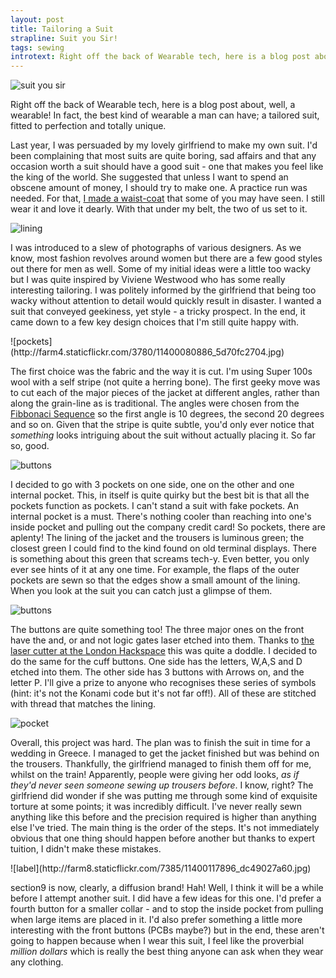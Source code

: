 ```yaml
---
layout: post
title: Tailoring a Suit
strapline: Suit you Sir!
tags: sewing
introtext: Right off the back of Wearable tech, here is a blog post about, well, a wearable! In fact, the best kind of wearable a man can have; a tailored suit, fitted to perfection and totally unique.
---
```


![suit you sir](http://farm4.staticflickr.com/3716/11399935266_23c128f177.jpg)

Right off the back of Wearable tech, here is a blog post about, well, a wearable! In fact, the best kind of wearable a man can have; a tailored suit, fitted to perfection and totally unique.

Last year, I was persuaded by my lovely girlfriend to make my own suit. I'd been complaining that most suits are quite boring, sad affairs and that any occasion worth a suit should have a good suit - one that makes you feel like the king of the world. She suggested that unless I want to spend an obscene amount of money, I should try to make one. A practice run was needed. For that, [I made a waist-coat](http://www.section9.co.uk/posts/2012-04-16-Waistcoat.html) that some of you may have seen. I still wear it and love it dearly. With that under my belt, the two of us set to it.

<div class="clearfix"></div>

![lining](http://farm8.staticflickr.com/7333/11399943915_eece27de5b.jpg) 

I was introduced to a slew of photographs of various designers. As we know, most fashion revolves around women but there are a few good styles out there for men as well. Some of my initial ideas were a little too wacky but I was quite inspired by Viviene Westwood who has some really interesting tailoring. I was politely informed by the girlfriend that being too wacky without attention to detail would quickly result in disaster. I wanted a suit that conveyed geekiness, yet style - a tricky prospect. In the end, it came down to a few key design choices that I'm still quite happy with.

<div class="clearfix"></div>
![pockets](http://farm4.staticflickr.com/3780/11400080886_5d70fc2704.jpg)

The first choice was the fabric and the way it is cut. I'm using Super 100s wool with a self stripe (not quite a herring bone). The first geeky move was to cut each of the major pieces of the jacket at different angles, rather than along the grain-line as is traditional. The angles were chosen from the [Fibbonaci Sequence](http://en.wikipedia.org/wiki/Fibonacci_number) so the first angle is 10 degrees, the second 20 degrees and so on. Given that the stripe is quite subtle, you'd only ever notice that *something* looks intriguing about the suit without actually placing it. So far so, good. 

<div class="clearfix"></div>

![buttons](http://farm4.staticflickr.com/3813/11400180143_320bacbb59.jpg)

I decided to go with 3 pockets on one side, one on the other and one internal pocket. This, in itself is quite quirky but the best bit is that all the pockets function as pockets. I can't stand a suit with fake pockets. An internal pocket is a must. There's nothing cooler than reaching into one's inside pocket and pulling out the company credit card! So pockets, there are aplenty! The lining of the jacket and the trousers is luminous green; the closest green I could find to the kind found on old terminal displays. There is something about this green that screams tech-y. Even better, you only ever see hints of it at any one time. For example, the flaps of the outer pockets are sewn so that the edges show a small amount of the lining. When you look at the suit you can catch just a glimpse of them.

<div class="clearfix"></div>

![buttons](http://farm8.staticflickr.com/7351/11400004574_079bd04fd5.jpg) 

The buttons are quite something too! The three major ones on the front have the and, or and not logic gates laser etched into them. Thanks to [the laser cutter at the London Hackspace](http://london.hackspace.org.uk)  this was quite a doddle. I decided to do the same for the cuff buttons. One side has the letters, W,A,S and D etched into them. The other side has 3 buttons with Arrows on, and the letter P. I'll give a prize to anyone who recognises these series of symbols (hint: it's not the Konami code but it's not far off!). All of these are stitched with thread that matches the lining.

<div class="clearfix"></div>

![pocket](http://farm4.staticflickr.com/3727/11400148853_96fbd1cbb9.jpg)

Overall, this project was hard. The plan was to finish the suit in time for a wedding in Greece. I managed to get the jacket finished but was behind on the trousers. Thankfully, the girlfriend managed to finish them off for me, whilst on the train! Apparently, people were giving her odd looks, *as if they'd never seen someone sewing up trousers before*. I know, right? The girlfriend did wonder if she was putting me through some kind of exquisite torture at some points; it was incredibly difficult. I've never really sewn anything like this before and the precision required is higher than anything else I've tried. The main thing is the order of the steps. It's not immediately obvious that one thing should happen before another but thanks to expert tuition, I didn't make these mistakes. 


<div class="clearfix"></div>
![label](http://farm8.staticflickr.com/7385/11400117896_dc49027a60.jpg)

section9 is now, clearly, a diffusion brand! Hah! Well, I think it will be a while before I attempt another suit. I did have a few ideas for this one. I'd prefer a fourth button for a smaller collar - and to stop the inside pocket from pulling when large items are placed in it. I'd also prefer something a little more interesting with the front buttons (PCBs maybe?) but in the end, these aren't going to happen because when I wear this suit, I feel like the proverbial *million dollars* which is really the best thing anyone can ask when they wear any clothing.